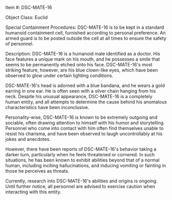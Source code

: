 Item #: DSC-MATE-16

Object Class: Euclid

Special Containment Procedures: DSC-MATE-16 is to be kept in a standard humanoid containment cell, furnished according to personal preference. An armed guard is to be posted outside the cell at all times to ensure the safety of personnel.

Description: DSC-MATE-16 is a humanoid male identified as a doctor. His face features a unique mark on his mouth, and he possesses a smile that seems to be permanently etched onto his face. DSC-MATE-16's most striking feature, however, are his blue clown-like eyes, which have been observed to glow under certain lighting conditions.

DSC-MATE-16's head is adorned with a blue bandana, and he wears a gold earring in one ear. He is often seen with a silver chain hanging from his neck. Despite his unusual appearance, DSC-MATE-16 is a completely human entity, and all attempts to determine the cause behind his anomalous characteristics have been inconclusive.

Personality-wise, DSC-MATE-16 is known to be extremely outgoing and sociable, often drawing attention to himself with his humor and storytelling. Personnel who come into contact with him often find themselves unable to resist his charisma, and have been observed to laugh uncontrollably at his jokes and anecdotes.

However, there have been reports of DSC-MATE-16's behavior taking a darker turn, particularly when he feels threatened or cornered. In such situations, he has been known to exhibit abilities beyond that of a normal human, including inciting hallucinations, and inducing vomiting or fainting in those he perceives as threats.

Currently, research into DSC-MATE-16's abilities and origins is ongoing. Until further notice, all personnel are advised to exercise caution when interacting with this entity.